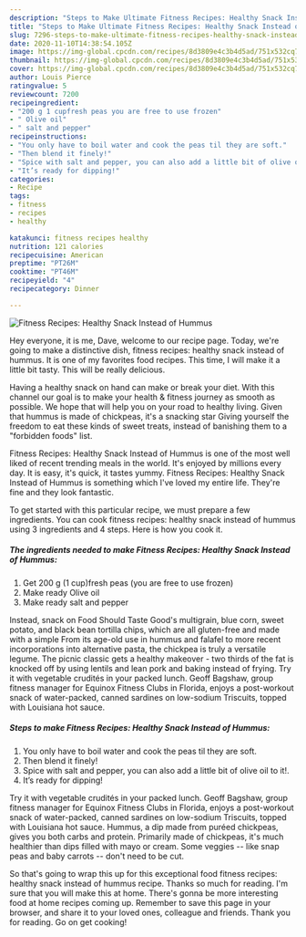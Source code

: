 ```yaml
---
description: "Steps to Make Ultimate Fitness Recipes: Healthy Snack Instead of Hummus"
title: "Steps to Make Ultimate Fitness Recipes: Healthy Snack Instead of Hummus"
slug: 7296-steps-to-make-ultimate-fitness-recipes-healthy-snack-instead-of-hummus
date: 2020-11-10T14:38:54.105Z
image: https://img-global.cpcdn.com/recipes/8d3809e4c3b4d5ad/751x532cq70/fitness-recipes-healthy-snack-instead-of-hummus-recipe-main-photo.jpg
thumbnail: https://img-global.cpcdn.com/recipes/8d3809e4c3b4d5ad/751x532cq70/fitness-recipes-healthy-snack-instead-of-hummus-recipe-main-photo.jpg
cover: https://img-global.cpcdn.com/recipes/8d3809e4c3b4d5ad/751x532cq70/fitness-recipes-healthy-snack-instead-of-hummus-recipe-main-photo.jpg
author: Louis Pierce
ratingvalue: 5
reviewcount: 7200
recipeingredient:
- "200 g 1 cupfresh peas you are free to use frozen"
- " Olive oil"
- " salt and pepper"
recipeinstructions:
- "You only have to boil water and cook the peas til they are soft."
- "Then blend it finely!"
- "Spice with salt and pepper, you can also add a little bit of olive oil to it!."
- "It’s ready for dipping!"
categories:
- Recipe
tags:
- fitness
- recipes
- healthy

katakunci: fitness recipes healthy 
nutrition: 121 calories
recipecuisine: American
preptime: "PT26M"
cooktime: "PT46M"
recipeyield: "4"
recipecategory: Dinner

---
```



![Fitness Recipes: Healthy Snack Instead of Hummus](https://img-global.cpcdn.com/recipes/8d3809e4c3b4d5ad/751x532cq70/fitness-recipes-healthy-snack-instead-of-hummus-recipe-main-photo.jpg)

Hey everyone, it is me, Dave, welcome to our recipe page. Today, we're going to make a distinctive dish, fitness recipes: healthy snack instead of hummus. It is one of my favorites food recipes. This time, I will make it a little bit tasty. This will be really delicious.

Having a healthy snack on hand can make or break your diet. With this channel our goal is to make your health &amp; fitness journey as smooth as possible. We hope that will help you on your road to healthy living. Given that hummus is made of chickpeas, it&#39;s a snacking star Giving yourself the freedom to eat these kinds of sweet treats, instead of banishing them to a &#34;forbidden foods&#34; list.

Fitness Recipes: Healthy Snack Instead of Hummus is one of the most well liked of recent trending meals in the world. It's enjoyed by millions every day. It is easy, it's quick, it tastes yummy. Fitness Recipes: Healthy Snack Instead of Hummus is something which I've loved my entire life. They're fine and they look fantastic.


To get started with this particular recipe, we must prepare a few ingredients. You can cook fitness recipes: healthy snack instead of hummus using 3 ingredients and 4 steps. Here is how you cook it.

<!--inarticleads1-->

##### The ingredients needed to make Fitness Recipes: Healthy Snack Instead of Hummus:

1. Get 200 g (1 cup)fresh peas (you are free to use frozen)
1. Make ready  Olive oil
1. Make ready  salt and pepper


Instead, snack on Food Should Taste Good&#39;s multigrain, blue corn, sweet potato, and black bean tortilla chips, which are all gluten-free and made with a simple From its age-old use in hummus and falafel to more recent incorporations into alternative pasta, the chickpea is truly a versatile legume. The picnic classic gets a healthy makeover - two thirds of the fat is knocked off by using lentils and lean pork and baking instead of frying. Try it with vegetable crudités in your packed lunch. Geoff Bagshaw, group fitness manager for Equinox Fitness Clubs in Florida, enjoys a post-workout snack of water-packed, canned sardines on low-sodium Triscuits, topped with Louisiana hot sauce. 

<!--inarticleads2-->

##### Steps to make Fitness Recipes: Healthy Snack Instead of Hummus:

1. You only have to boil water and cook the peas til they are soft.
1. Then blend it finely!
1. Spice with salt and pepper, you can also add a little bit of olive oil to it!.
1. It’s ready for dipping!


Try it with vegetable crudités in your packed lunch. Geoff Bagshaw, group fitness manager for Equinox Fitness Clubs in Florida, enjoys a post-workout snack of water-packed, canned sardines on low-sodium Triscuits, topped with Louisiana hot sauce. Hummus, a dip made from puréed chickpeas, gives you both carbs and protein. Primarily made of chickpeas, it&#39;s much healthier than dips filled with mayo or cream. Some veggies -- like snap peas and baby carrots -- don&#39;t need to be cut. 

So that's going to wrap this up for this exceptional food fitness recipes: healthy snack instead of hummus recipe. Thanks so much for reading. I'm sure that you will make this at home. There's gonna be more interesting food at home recipes coming up. Remember to save this page in your browser, and share it to your loved ones, colleague and friends. Thank you for reading. Go on get cooking!
